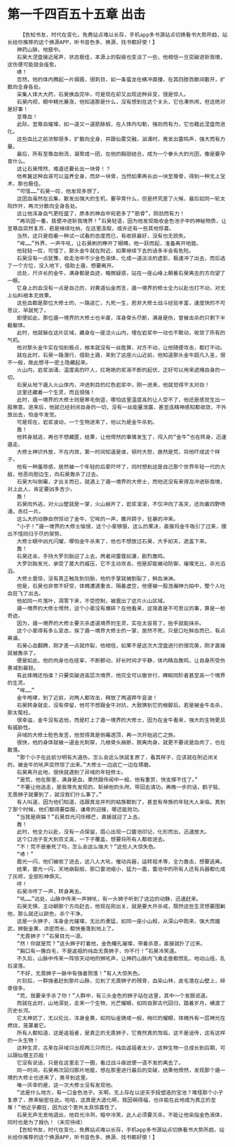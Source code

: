 # 第一千四百五十五章 出击
        【告知书友，时代在变化，免费站点难以长存，手机app多书源站点切换看书大势所趋，站长给你推荐的这个换源APP，听书音色多、换源、找书都好使！】
       神药山脉，地窟中。
       石昊大涅盘接近尾声，状态极佳，本源上的裂痕也变淡了一些，他相信一旦突破进斩我境，这伤便可能就会痊愈。
       哧！
       忽然，他的体内腾起一片烟霞，很刺目，如一条蛮龙在横冲直撞，在其四肢百骸间散开，扩散向全身各处。
       采集人体大大药，石昊换血完毕，可是现在却又出现这种异变，很是惊人。
       石昊内视，眼中精光暴涨，他知道那是什么，没有想到在这个关头，它也凑热闹，但这绝对是好事！
       至尊血！
       此际，至尊血璀璨，如一道又一道筋脉般，在人体内勾勒，强劲而有力，它也藉此涅盘而进化。
       这些血比之前浓郁很多，扩散向全身，并跟仙雾交融，汹涌时，竟发出雷鸣声，强大而有力量。
       最后，所有至尊血倒流，凝聚成一团，在他的胸部结合，成为一个拳头大的光团，像是要孕育什么。
       这让石昊愕然，难道还要长出一块骨！？
       他希冀这种血液可以滋养全身，而非一块骨，当然如果再长出一块至尊骨，得到一种无上宝术，那也极佳。
       “可惜……”石昊一叹，他发现多想了。
       这团血虽然在云集，散发出强大的生机，要孕育什么，但是终究差了火候，最后如同一轮太阳炸开，再次分散向全身各处。
       这让他浑身血气更旺盛了，原本的神血中宛若多了“筋骨”，刚劲而有力！
       “再巩固一番，我便冲进斩我境界！”石昊轻语，因为他发现吸收金色池子中的神秘物质，让至尊血突然复苏，若是继续吐纳，在这里汲取，或许还有一些其他惊喜。
       当然，这只是抱着一种试一试看的态度而已，有收获最好，没有也无损失。
       “哞……”外界，一声牛吼，让石昊刷的睁开了眼睛，他一跃而起，准备离开地窟。
       他轻轻一叹，可惜了，那头金牛就在附近，如果继续下去的话多半会有危险。
       石昊没有一点犹豫，收走池中不少金色液体，化成一道淡淡的虚影，极速冲了出去，而后选了一个方位，没入地下，借助土遁，想要离开。
       远处，尺许长的金牛，满身都是血迹，略微疑惑，站在一座山峰上朝着石昊离去的方向望了一眼。
       它身上的血没有一点是自己的，对黄道仙金而言，遁一境界的修士全力以赴也打不动，对无上仙料根本无效果。
       这些血都是那位大修士的，一路逃亡，九死一生，若非大修士战斗经验丰富，速度快的不可思议，早就死了。
       即便如此，那位遁一境界的大修士也半废，浑身骨头尽断，满身是伤，曾被击杀的只剩下半截躯体。
       此时，他就躲在这片区域，藏身在一座活火山内，埋在岩浆中一动也不敢动，收敛了所有的气机。
       他对那头金牛实在怕到极点，根本就没有一丝胜算，对方不动，让他随便攻击，都打不动。
       就在此时，石昊一路潜行，借助土遁，来到了这座火山近前，他知道那头金牛超凡入圣，很不一般，故此想寻一密土隐藏起来。
       火山内，岩浆汹涌，温度高的吓人，红艳艳的浆液不断的起伏，正好可以用来遮掩自身的一切。
       石昊从地下遁入火山体内，冲进刺目的红色岩浆中，刚一进来，他就觉得不太对劲！
       这里还藏着一个生灵，而且很强！
       此时，遁一境界的大修士则是寒毛倒竖，哪怕这里温度高的让人受不了，他还是感觉生出一股寒意。进来后，他就已经封闭自身的一切，没有一丝能量泄露，甚至连精神感知都收敛，不外放出去，怕金牛发觉。
       可是现在，岩浆波动，一个生物进来了，他以为是金牛杀到。
       轰！
       他转身就逃，再也不想藏匿，结果，让他愕然的事情发生了，闯入的“金牛”也在转身，迅速遁走。
       大修士神识外放，不在内敛，第一时间知道是谁，顿时大怒，居然是荒，将他吓成这个样子。
       他有一种羞辱感，居然被一个年轻的后辈吓坏了，同时想到这是自己那个世界年轻一代的大敌，他恶向胆边生，向石昊轰杀了过去。
       石昊大叫倒霉，才出关而已，就遇上了遁一境界的大修士，而他还没有来得及冲进斩我境，对上此人，肯定要凶多吉少。
       轰！
       石昊向外逃，对火山壁就是一掌，火山崩开了，岩浆滚滚，不仅冲向了高天，还向着四野喷涌，赤红一片。
       这么大的动静自然惊动了金牛，它哞的一声，撒开蹄子，狂暴的冲来。
       “小子！”遁一境界的大修士恼恨，这个小辈够狠，这么的果决，直接将金牛吸引了过来，摆出不惜同归于尽的架势。
       大修士眼中凶光闪耀，哪怕金牛杀来了，他也不想放过石昊，大手如天，遮盖下来。
       轰！
       石昊还击，手持大罗剑胎迎了上去，两者间雷霆如瀑，剧烈轰鸣。
       大罗剑胎发光，承受了莫大的威压，它不主动攻击，但是却能被动防御，璀璨无比，杀光滔滔。
       大修士震惊，没有真正触及到剑胎，他的手掌就被割裂了，鲜血淋淋。
       但是，石昊也非常不好受，体魄遭遇重击，隔着虚空，他便被一股浩瀚神力拍中，整个人吐血狂飞了出去。
       他如同一片落叶，凋零下来，不受控制，被震出了这片火山区域。
       遁一境界的大修士愕然，这个小辈没有爆碎？在他看来，这简直是不可思议的事，算是一桩奇迹。
       因为，遁一境界的大修士要灭杀虚道境界的生灵，实在太容易了，抬手就能抹杀。
       这个小辈得有多么变态，挨了遁一境界大修士的一掌，居然不死，只是口吐鲜血而已，有点离谱。
       石昊心血翻腾，刚才差一点就炸裂，他相信，如果不是这次大涅盘进行的很完美，刚才直接就被轰杀了。
       便是如此，他的肉身也在痉挛，不断颤动，好长时间才平静，体内精血轰鸣，让自身所受伤害减到最轻。
       有此体魄还怕谁？只要突破进高层次境界，他完全可以傲世行，睥睨同阶者甚至高一个境界的生灵。
       “哞……”
       金牛咆哮，到了近前，对两人都攻击，释放了两道莽牛音波！
       石昊转身就走，没有停留，他可不想跟金牛对抗，大致猜到它的根脚后，若是被金牛击杀，那太冤枉。
       很幸运，金牛没有追他，而是盯上了遁一境界的大修士，因为在金牛看来，强大的生物更具有威胁性。
       异域的大修士脸色发苦，他觉得真是倒霉透顶，再一次开始逃亡之旅。
       很快，他的身体就被一道金光刺穿，几根骨头崩断，脱离肉身，就更不要说是血肉了，也在散落。
       “那个小子在此前分明有大道伤，怎么会这么快就复原了，看其样子，应该就在附近闭关的，被金牛的吼声突然惊了出来。”大修士一边逃亡一边在琢磨。
       石昊离开此地，很快就遇到了异域的年轻修士。
       “是荒，他在那里，满身是血，果然跟传闻中一般，他有重赏，快支撑不住了。”
       “不要让他逃走，是我等先发现的，斩掉他的头颅，带回去请功。再晚一步的话，鹤子铭、无畏狮子就要到了，就没我们什么事了。”
       有人叫道，因为他们知道，连跟真龙并列的蛄族都到了，甚至有帝族的年轻大人亲临，真到了那个时候，他们都得要臣服，谦卑的迎接，哪还能抢功。
       “当我是病猫？”石昊目光闪烁精芒，直接就迎了上去。
       轰！
       此时，他全力以赴，没有一点保留，眉心出现一口雷池印记，化形而出，迅速放大。
       这个口池子变大到百丈高，一下子覆盖，想要将所有人都收进去。
       “不！荒不是垂死了吗，怎么会这么强大？”这些人大惊失色。
       “哧！”
       霞光一闪，他们被收了进去，这八人大吼，催动兵器，运转祖术等，全力轰击，想要逃离。
       结果，雷光一闪，天地崩裂般，那口雷池缩小，猛力一震，雷池中的所有人还有兵器都化成了灰烬，全部形神俱灭。
       哼！
       石昊冷哼了一声，转身离去。
       “吼……”远处，山脉中传来一声狮吼，有一头狮子听到了这边的动静，迅速赶来。
       石昊无惧，主动朝那个方向赶去，他现在刚出关，就是要大开杀戒，既然这些生灵想要围剿他，那么就还以颜色，杀个干净。
       这是一头狮子，浑身金光璀璨，无比的勇猛，如同一座小山般，从深山中跑来，强大而雄武，狮鬓金黄，浓密而长，都快垂落到地上了。
       “无畏狮子？”石昊目光一凛。
       “然！你就是荒？”这头狮子盯着他，金色瞳孔璀璨，带着杀意，直接就扑了过来。
       “胸口有一簇白毛，不是返祖的纯血无畏狮子，你不行！”石昊冷笑道。
       不久后，山脉中传来一阵惊天动地的狮吼声，让神药山脉内飞禽走兽都慌乱，地动山摇，乱石滚落。
       “不好，无畏狮子一脉中有强者殒落！”有人大惊失色。
       片刻后，一群强者赶到那片山脉，见到了无畏狮子的残骨，血染山林，皮毛落在山壁上，碎骨很多。
       “荒，我要亲手杀了你！”人群中，有三头金色的狮子站在这里，其中一个发狠说道。
       而就在此时，山地深处，走来一个生物，光芒耀眼，如同自那古代回归，踏着岁月，横渡了历史长河。
       它太神武了，无以伦比，浑身金黄，如同仙金铸成一般，绚烂的耀眼，体魄外有一层神光在燃烧，笼罩着它。
       所有人都知道，这是返祖者，是真正的无畏狮子，它竟然真的驾临，这不是谣传，这有这样的一头生物！
       这种生灵，古来在异域只出现两三只而已，纯血返祖者太少，这种生物一旦成长到后期，可以跟仙僧王匹敌！
       它没有说话，只是在这里走了一圈，看过战斗痕迹便一语不发的离去了。
       同一时间，石昊再次回归那片地窟，想在那里进行最后的突破，结果他愕然，发现那个遁一境的大修士也进来了，竟寻到这里。
       唯一庆幸的是，这一次大修士没有发现他。
       “这是什么地方，有一口金色池子。天啊，无上存在以逆天手段塑造的宝池？难怪那个小子复原了，原来秘密在此。哈哈，这真是大造化啊，我因祸得福，也许能在此地成为真正的至尊！”他近乎癫狂，因为这个意外太具惊喜性了。
       石昊无声无息地退出，他目光冷冽，暗中冷笑，此人必须要灭杀，不能让他染指金色液体，同时也是为了报仇！（未完待续）
       【告知书友，时代在变化，免费站点难以长存，手机app多书源站点切换看书大势所趋，站长给你推荐的这个换源APP，听书音色多、换源、找书都好使！】